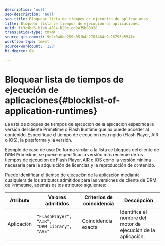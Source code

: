 ```yaml
---
description: 'null'
seo-description: 'null'
seo-title: Bloquear lista de tiempos de ejecución de aplicaciones
title: Bloquear lista de tiempos de ejecución de aplicaciones
uuid: fc3c9bd6-b1e6-4534-b29c-cd9a35b80928
translation-type: tm+mt
source-git-commit: 9d2e046ae259c05fb4c278f464c9a26795e554fc
workflow-type: tm+mt
source-wordcount: '123'
ht-degree: 0%

---
```



# Bloquear lista de tiempos de ejecución de aplicaciones{#blocklist-of-application-runtimes}

La lista de bloques de tiempos de ejecución de la aplicación especifica la versión del cliente Primetime o Flash Runtime que no puede acceder al contenido. Especifique el tiempo de ejecución restringido (Flash Player, AIR o iOS), la plataforma y la versión.

Ejemplo de caso de uso: De forma similar a la lista de bloques del cliente de DRM Primetime, se puede especificar la versión más reciente de los tiempos de ejecución de Flash Player, AIR o iOS como la versión mínima necesaria para la adquisición de licencias y la reproducción de contenido.

Puede identificar el tiempo de ejecución de la aplicación mediante cualquiera de los atributos admitidos para las versiones de cliente de DRM de Primetime, además de los atributos siguientes:

| **Atributo** | **Valores admitidos** | **Criterios de coincidencia** | **Descripción** |
|---|---|---|---|
| Aplicación | `“FlashPlayer”, “AIR”, "DRM_Library", "AVE"` | Coincidencia exacta | Identifica el nombre del motor de ejecución de la aplicación. |


